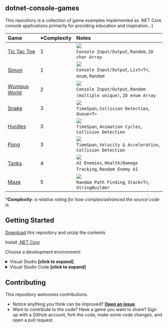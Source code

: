 ## dotnet-console-games

This repository is a collection of game examples implemented as .NET Core console applications primarily for providing education and inspiration. :)

|Game|\*Complexity|Notes|
|:-|:-|:-|
|[Tic Tac Toe](https://github.com/ZacharyPatten/dotnet-console-games/tree/master/Tic%20Tac%20Toe)|1|![](https://github.com/ZacharyPatten/dotnet-console-games/workflows/Tic%20Tac%20Toe%20Build/badge.svg)<br>`Console Input/Output`, `Random`, `2D char Array`|
|[Simon](https://github.com/ZacharyPatten/dotnet-console-games/tree/master/Simon)|1|![](https://github.com/ZacharyPatten/dotnet-console-games/workflows/Simon%20Build/badge.svg)<br>`Console Input/Output`, `List<T>`, `enum`, `Random`|
|[Wumpus World](https://github.com/ZacharyPatten/dotnet-console-games/tree/master/Wumpus%20World)|2|![](https://github.com/ZacharyPatten/dotnet-console-games/workflows/Wumpus%20World%20Build/badge.svg)<br>`Console Input/Output`, `Random (multiple unique)`, `2D enum Array`|
|[Snake](https://github.com/ZacharyPatten/dotnet-console-games/blob/master/Snake)|3|![](https://github.com/ZacharyPatten/dotnet-console-games/workflows/Snake%20Build/badge.svg)<br>`TimeSpan`, `Collision Detection`, `Queue<T>`|
|[Hurdles](https://github.com/ZacharyPatten/dotnet-console-games/blob/master/Hurdles)|3|![](https://github.com/ZacharyPatten/dotnet-console-games/workflows/Hurdles%20Build/badge.svg)<br>`TimeSpan`, `Animation Cycles`, `Collision Detection`|
|[Pong](https://github.com/ZacharyPatten/dotnet-console-games/blob/master/Pong)|3|![](https://github.com/ZacharyPatten/dotnet-console-games/workflows/Pong%20Build/badge.svg)<br>`TimeSpan`, `Velocity & Acceleration`, `Collision Detection`|
|[Tanks](https://github.com/ZacharyPatten/dotnet-console-games/blob/master/Tanks)|4|![](https://github.com/ZacharyPatten/dotnet-console-games/workflows/Tanks%20Build/badge.svg)<br>`AI Enemies`, `Health/Damage Tracking`, `Random Enemy AI`|
|[Maze](https://github.com/ZacharyPatten/dotnet-console-games/blob/master/Maze)|5|![](https://github.com/ZacharyPatten/dotnet-console-games/workflows/Maze%20Build/badge.svg)<br>`Random Path Finding`, `Stack<T>`, `StringBuilder`|

_\***Complexity**: a relative rating for how complex/advanced the source code is._

## Getting Started

[Download](https://github.com/ZacharyPatten/dotnet-console-games/archive/master.zip) this repository and unzip the contents

Install [.NET Core](https://docs.microsoft.com/dotnet/core/)

Choose a development environment:

<details>
<summary>Visual Studio <strong>[click to expand]</strong></summary>
<p>

Install [Visual Studio](https://visualstudio.microsoft.com/)

Make sure you select the `.NET Core` options during installation. If you forget, you can modify your installation using the Visual Studio Installer to add them.

Open the **dotnet-console-games.sln** solution file in Visual Studio.

</p>
</details>

<details>
<summary>Visual Studio Code <strong>[click to expand]</strong></summary>
<p>

Install [Visual Studio Code](https://visualstudio.microsoft.com/)

Install the `ms-vscode.csharp` extension inside Visual Studio Code.

Open the **root folder** of the of this repository in Visual Studio Code.

</p>
</details>

## Contributing

This repository welcomes contributions.

- Notice anything you think can be improved? **[Open an issue](https://github.com/ZacharyPatten/dotnet-console-games/issues/new)**.
- Want to contribute to the code? Have a game you want to share? Sign up with a GitHub account, fork the code, make some code changes, and open a pull request.
